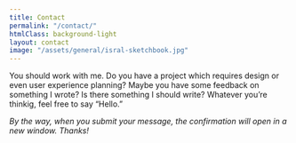```yaml
---
title: Contact
permalink: "/contact/"
htmlClass: background-light
layout: contact
image: "/assets/general/isral-sketchbook.jpg"
---
```


<p>You should work with me. Do you have a project which requires design or even user experience planning? Maybe you have some feedback on something I wrote? Is there something I should write? Whatever you&rsquo;re thinkig, feel free to say &ldquo;Hello.&rdquo;</p>
<p><em>By the way, when you submit your message, the confirmation will open in a new window. Thanks!</em></p>